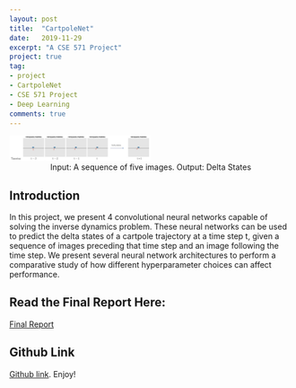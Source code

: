 ```yaml
---
layout: post
title:  "CartpoleNet"
date:   2019-11-29
excerpt: "A CSE 571 Project"
project: true
tag:
- project
- CartpoleNet
- CSE 571 Project
- Deep Learning
comments: true
---
```


<img src="https://github.com/NakuraMino/CSE571_Project1/blob/master/figures/the%20problem.JPG?raw=true" alt="problem.jpg" width="50%">
<center>Input: A sequence of five images. Output: Delta States</center>

## Introduction

In this project, we present 4 convolutional neural networks capable of solving the inverse dynamics problem. These neural networks can be used to predict the delta states of a cartpole trajectory at a time step t, given a sequence of images preceding that time step and an image following the time step. We present several neural network architectures to perform a comparative study of how different hyperparameter choices can affect performance.

## Read the Final Report Here:

<a href='https://nakuramino.github.io/pdfs/CSE_571_Project_1_Final_Report.pdf'>Final Report</a>

## Github Link 

<a href='https://github.com/NakuraMino/CSE571_Project1'>Github link</a>. Enjoy!